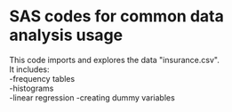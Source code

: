 # SAS codes for common data analysis usage
This code imports and explores the data "insurance.csv".  
It includes:   
-frequency tables  
-histograms  
-linear regression 
-creating dummy variables
